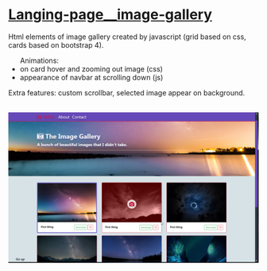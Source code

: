 # [Langing-page__image-gallery](https://michal-w-dev.github.io/Langing-page__image-gallery/) 

<p> Html elements of image gallery created by javascript (grid based on css, cards based on bootstrap 4). </p>
<ul> Animations: 
  <li> on card hover and zooming out image (css) </li>
  <li> appearance of navbar at scrolling down (js) </li>
</ul>
<p> Extra features: custom scrollbar, selected image appear on background. </p>

<br>
<img src="assets/readme.png" width="700px">


